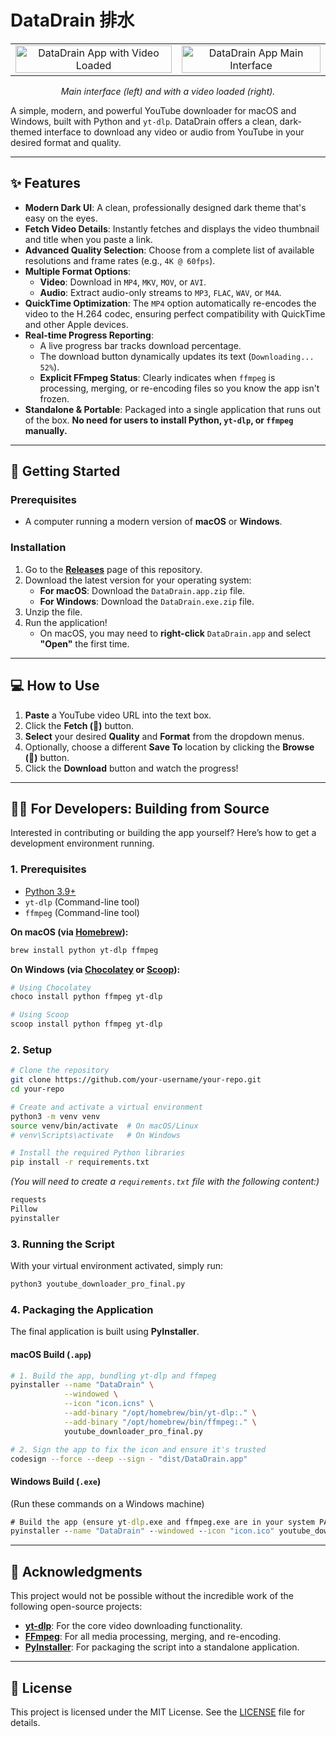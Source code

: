 # DataDrain 排水

<table>
  <tr>
    <td align="center"><img src="https://github.com/user-attachments/assets/d8b2895f-d34f-4458-a5a9-2a735571adec" alt="DataDrain App with Video Loaded" width="100%"></td>
    <td align="center"><img src="https://github.com/user-attachments/assets/a7fd4ad4-678f-4ddf-8cda-edd4c2376519" alt="DataDrain App Main Interface" width="100%"></td>
  </tr>
</table>
<p align="center">
  <i>Main interface (left) and with a video loaded (right).</i>
</p>

A simple, modern, and powerful YouTube downloader for macOS and Windows, built with Python and `yt-dlp`. DataDrain offers a clean, dark-themed interface to download any video or audio from YouTube in your desired format and quality.

---

## ✨ Features

-   **Modern Dark UI**: A clean, professionally designed dark theme that's easy on the eyes.
-   **Fetch Video Details**: Instantly fetches and displays the video thumbnail and title when you paste a link.
-   **Advanced Quality Selection**: Choose from a complete list of available resolutions and frame rates (e.g., `4K @ 60fps`).
-   **Multiple Format Options**:
    -   **Video**: Download in `MP4`, `MKV`, `MOV`, or `AVI`.
    -   **Audio**: Extract audio-only streams to `MP3`, `FLAC`, `WAV`, or `M4A`.
-   **QuickTime Optimization**: The `MP4` option automatically re-encodes the video to the H.264 codec, ensuring perfect compatibility with QuickTime and other Apple devices.
-   **Real-time Progress Reporting**:
    -   A live progress bar tracks download percentage.
    -   The download button dynamically updates its text (`Downloading... 52%`).
    -   **Explicit FFmpeg Status**: Clearly indicates when `ffmpeg` is processing, merging, or re-encoding files so you know the app isn't frozen.
-   **Standalone & Portable**: Packaged into a single application that runs out of the box. **No need for users to install Python, `yt-dlp`, or `ffmpeg` manually.**

---

## 🚀 Getting Started

### Prerequisites

-   A computer running a modern version of **macOS** or **Windows**.

### Installation

1.  Go to the **[Releases](https://github.com/your-username/your-repo/releases)** page of this repository.
2.  Download the latest version for your operating system:
    -   **For macOS**: Download the `DataDrain.app.zip` file.
    -   **For Windows**: Download the `DataDrain.exe.zip` file.
3.  Unzip the file.
4.  Run the application!
    -   On macOS, you may need to **right-click** `DataDrain.app` and select **"Open"** the first time.

---

## 💻 How to Use

1.  **Paste** a YouTube video URL into the text box.
2.  Click the **Fetch (🔎)** button.
3.  **Select** your desired **Quality** and **Format** from the dropdown menus.
4.  Optionally, choose a different **Save To** location by clicking the **Browse (📁)** button.
5.  Click the **Download** button and watch the progress!

---

## 👨‍💻 For Developers: Building from Source

Interested in contributing or building the app yourself? Here’s how to get a development environment running.

### 1. Prerequisites

-   [Python 3.9+](https://www.python.org/)
-   `yt-dlp` (Command-line tool)
-   `ffmpeg` (Command-line tool)

**On macOS (via [Homebrew](https://brew.sh/)):**
```bash
brew install python yt-dlp ffmpeg
```
**On Windows (via [Chocolatey](https://chocolatey.org/) or [Scoop](https://scoop.sh/)):**
```bash
# Using Chocolatey
choco install python ffmpeg yt-dlp

# Using Scoop
scoop install python ffmpeg yt-dlp
```

### 2. Setup

```bash
# Clone the repository
git clone https://github.com/your-username/your-repo.git
cd your-repo

# Create and activate a virtual environment
python3 -m venv venv
source venv/bin/activate  # On macOS/Linux
# venv\Scripts\activate   # On Windows

# Install the required Python libraries
pip install -r requirements.txt
```

*(You will need to create a `requirements.txt` file with the following content:)*
```txt
requests
Pillow
pyinstaller
```

### 3. Running the Script
With your virtual environment activated, simply run:
```bash
python3 youtube_downloader_pro_final.py
```

### 4. Packaging the Application

The final application is built using **PyInstaller**.

#### macOS Build (`.app`)

```bash
# 1. Build the app, bundling yt-dlp and ffmpeg
pyinstaller --name "DataDrain" \
            --windowed \
            --icon "icon.icns" \
            --add-binary "/opt/homebrew/bin/yt-dlp:." \
            --add-binary "/opt/homebrew/bin/ffmpeg:." \
            youtube_downloader_pro_final.py

# 2. Sign the app to fix the icon and ensure it's trusted
codesign --force --deep --sign - "dist/DataDrain.app"
```

#### Windows Build (`.exe`)

(Run these commands on a Windows machine)
```cmd
# Build the app (ensure yt-dlp.exe and ffmpeg.exe are in your system PATH)
pyinstaller --name "DataDrain" --windowed --icon "icon.ico" youtube_downloader_pro_final.py
```

---

## 🙏 Acknowledgments

This project would not be possible without the incredible work of the following open-source projects:

-   **[yt-dlp](https://github.com/yt-dlp/yt-dlp)**: For the core video downloading functionality.
-   **[FFmpeg](https://ffmpeg.org/)**: For all media processing, merging, and re-encoding.
-   **[PyInstaller](https://pyinstaller.org/)**: For packaging the script into a standalone application.

---

## 📄 License

This project is licensed under the MIT License. See the [LICENSE](LICENSE) file for details.
